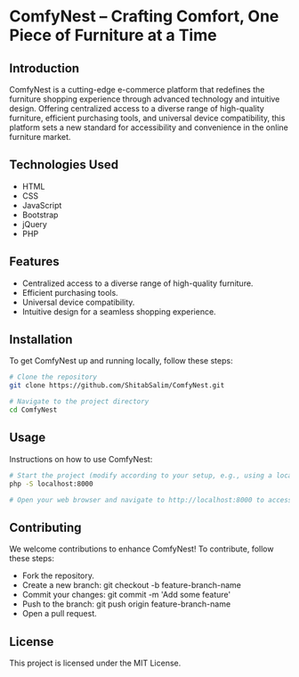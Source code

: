 # ComfyNest – Crafting Comfort, One Piece of Furniture at a Time

## Introduction
ComfyNest is a cutting-edge e-commerce platform that redefines the furniture shopping experience through advanced technology and intuitive design. Offering centralized access to a diverse range of high-quality furniture, efficient purchasing tools, and universal device compatibility, this platform sets a new standard for accessibility and convenience in the online furniture market.

## Technologies Used
- HTML
- CSS
- JavaScript
- Bootstrap
- jQuery
- PHP

## Features
- Centralized access to a diverse range of high-quality furniture.
- Efficient purchasing tools.
- Universal device compatibility.
- Intuitive design for a seamless shopping experience.

## Installation
To get ComfyNest up and running locally, follow these steps:

```bash
# Clone the repository
git clone https://github.com/ShitabSalim/ComfyNest.git

# Navigate to the project directory
cd ComfyNest
```
## Usage
Instructions on how to use ComfyNest:
```bash
# Start the project (modify according to your setup, e.g., using a local server like XAMPP, MAMP, or built-in PHP server)
php -S localhost:8000

# Open your web browser and navigate to http://localhost:8000 to access ComfyNest
```
## Contributing
We welcome contributions to enhance ComfyNest! To contribute, follow these steps:

- Fork the repository.
- Create a new branch: git checkout -b feature-branch-name
- Commit your changes: git commit -m 'Add some feature'
- Push to the branch: git push origin feature-branch-name
- Open a pull request.
## License
This project is licensed under the MIT License.




